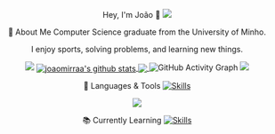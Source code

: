 <div align="center">

Hey, I'm João 👋
<img src="https://capsule-render.vercel.app/api?type=cylinder&color=0:74b5fa,50:4493f8,100:beaafc&height=5&width=100&section=divider&animation=blinking"/>

🧠 About Me
Computer Science graduate from the University of Minho. 

I enjoy sports, solving problems, and learning new things.

<img src="https://capsule-render.vercel.app/api?type=cylinder&color=0:74b5fa,50:4493f8,100:beaafc&height=5&width=100&section=divider&animation=blinking"/>

<a href="https://github.com/joaomirraa/github-readme-stats">
  <img align="center" src="https://github-readme-stats.vercel.app/api?username=joaomirraa&show_icons=true&include_all_commits=true&theme=tokyonight&hide_border=true&rank_icon=github" alt="joaomirraa's github stats" />
</a> 
<a href="https://github.com/joaomirraa/github-readme-stats">
  <img align="center" src="https://github-readme-stats.vercel.app/api/top-langs/?username=joaomirraa&layout=compact&theme=tokyonight&hide_border=true&langs_count=10" />
</a>

<img src="https://github-readme-activity-graph.vercel.app/graph?username=joaomirraa&bg_color=0D1117&color=00FF00&line=4493f8&point=00FF00&area=true&hide_border=true&title_color=00FF00" alt="GitHub Activity Graph"/>

<img src="https://capsule-render.vercel.app/api?type=cylinder&color=0:74b5fa,50:4493f8,100:beaafc&height=5&width=100&section=divider&animation=blinking"/>

🧰 Languages & Tools
[![Skills](https://skillicons.dev/icons?i=erlang,java,c,cpp,python,html,matlab,r,powershell,git,github,clion,pycharm,idea,visualstudio,vscode,cmake,react,&perline=14)](https://skillicons.dev)

<img src="https://capsule-render.vercel.app/api?type=cylinder&color=0:74b5fa,50:4493f8,100:beaafc&height=5&width=100&section=divider&animation=blinking"/>

📚 Currently Learning
[![Skills](https://skillicons.dev/icons?i=python,sql,java,c,&perline=10)](https://skillicons.dev)

</div>
